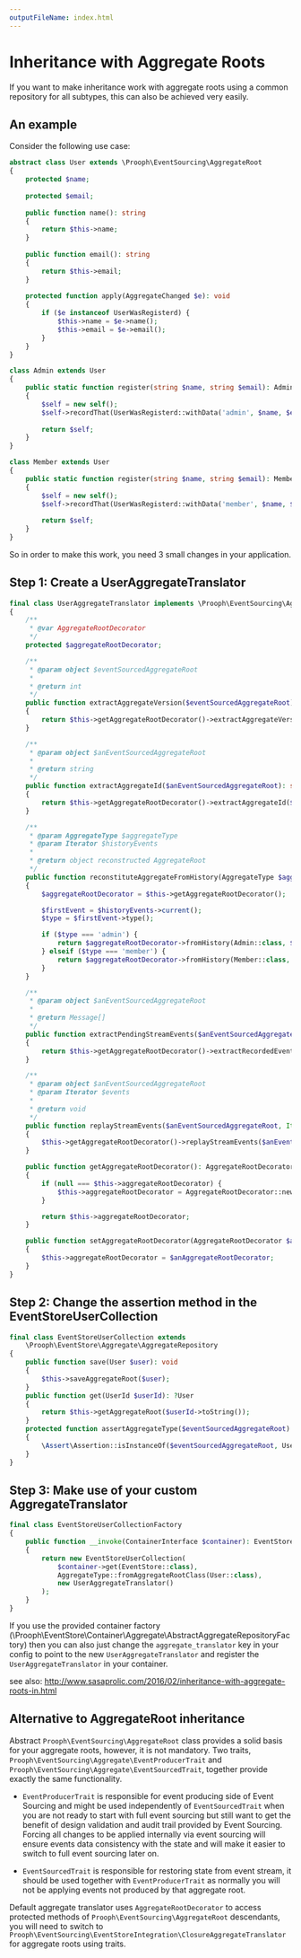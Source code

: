 ```yaml
---
outputFileName: index.html
---
```


# Inheritance with Aggregate Roots

If you want to make inheritance work with aggregate roots using a common repository for all subtypes, this can also be achieved very easily. 

## An example

Consider the following use case:

```php
abstract class User extends \Prooph\EventSourcing\AggregateRoot
{
    protected $name;
    
    protected $email;
    
    public function name(): string
    {
        return $this->name;
    }
    
    public function email(): string
    {
        return $this->email;
    }
    
    protected function apply(AggregateChanged $e): void
    {
        if ($e instanceof UserWasRegisterd) {
            $this->name = $e->name();
            $this->email = $e->email();
        }
    }
}

class Admin extends User
{
    public static function register(string $name, string $email): Admin
    {
        $self = new self();
        $self->recordThat(UserWasRegisterd::withData('admin', $name, $email);
        
        return $self;
    }
}

class Member extends User
{
    public static function register(string $name, string $email): Member
    {
        $self = new self();
        $self->recordThat(UserWasRegisterd::withData('member', $name, $email);
        
        return $self;
    }
}
```

So in order to make this work, you need 3 small changes in your application.

## Step 1: Create a UserAggregateTranslator

```php
final class UserAggregateTranslator implements \Prooph\EventSourcing\Aggregate\AggregateTranslator
{
    /**
     * @var AggregateRootDecorator
     */
    protected $aggregateRootDecorator;

    /**
     * @param object $eventSourcedAggregateRoot
     *
     * @return int
     */
    public function extractAggregateVersion($eventSourcedAggregateRoot): int
    {
        return $this->getAggregateRootDecorator()->extractAggregateVersion($eventSourcedAggregateRoot);
    }

    /**
     * @param object $anEventSourcedAggregateRoot
     *
     * @return string
     */
    public function extractAggregateId($anEventSourcedAggregateRoot): string
    {
        return $this->getAggregateRootDecorator()->extractAggregateId($anEventSourcedAggregateRoot);
    }

    /**
     * @param AggregateType $aggregateType
     * @param Iterator $historyEvents
     *
     * @return object reconstructed AggregateRoot
     */
    public function reconstituteAggregateFromHistory(AggregateType $aggregateType, Iterator $historyEvents)
    {
        $aggregateRootDecorator = $this->getAggregateRootDecorator();

        $firstEvent = $historyEvents->current();
        $type = $firstEvent->type();

        if ($type === 'admin') {
            return $aggregateRootDecorator->fromHistory(Admin::class, $historyEvents);
        } elseif ($type === 'member') {
            return $aggregateRootDecorator->fromHistory(Member::class, $historyEvents);
        }
    }

    /**
     * @param object $anEventSourcedAggregateRoot
     *
     * @return Message[]
     */
    public function extractPendingStreamEvents($anEventSourcedAggregateRoot): array
    {
        return $this->getAggregateRootDecorator()->extractRecordedEvents($anEventSourcedAggregateRoot);
    }

    /**
     * @param object $anEventSourcedAggregateRoot
     * @param Iterator $events
     *
     * @return void
     */
    public function replayStreamEvents($anEventSourcedAggregateRoot, Iterator $events): void
    {
        $this->getAggregateRootDecorator()->replayStreamEvents($anEventSourcedAggregateRoot, $events);
    }

    public function getAggregateRootDecorator(): AggregateRootDecorator
    {
        if (null === $this->aggregateRootDecorator) {
            $this->aggregateRootDecorator = AggregateRootDecorator::newInstance();
        }

        return $this->aggregateRootDecorator;
    }

    public function setAggregateRootDecorator(AggregateRootDecorator $anAggregateRootDecorator): void
    {
        $this->aggregateRootDecorator = $anAggregateRootDecorator;
    }
}
```

## Step 2: Change the assertion method in the EventStoreUserCollection

```php
final class EventStoreUserCollection extends 
    \Prooph\EventStore\Aggregate\AggregateRepository
{
    public function save(User $user): void
    {
        $this->saveAggregateRoot($user);
    }
    public function get(UserId $userId): ?User
    {
        return $this->getAggregateRoot($userId->toString());
    }
    protected function assertAggregateType($eventSourcedAggregateRoot)
    {
        \Assert\Assertion::isInstanceOf($eventSourcedAggregateRoot, User::class);
    }
}
```

## Step 3: Make use of your custom AggregateTranslator

```php
final class EventStoreUserCollectionFactory
{
    public function __invoke(ContainerInterface $container): EventStoreUserCollection
    {
        return new EventStoreUserCollection(
            $container->get(EventStore::class),
            AggregateType::fromAggregateRootClass(User::class),
            new UserAggregateTranslator()
        );
    }
}
```

If you use the provided container factory (\Prooph\EventStore\Container\Aggregate\AbstractAggregateRepositoryFactory)
then you can also just change the `aggregate_translator` key in your config to point to the new `UserAggregateTranslator`
and register the `UserAggregateTranslator` in your container.

see also: http://www.sasaprolic.com/2016/02/inheritance-with-aggregate-roots-in.html

## Alternative to AggregateRoot inheritance

Abstract `Prooph\EventSourcing\AggregateRoot` class provides a solid basis for
your aggregate roots, however, it is not mandatory. Two traits,
`Prooph\EventSourcing\Aggregate\EventProducerTrait` and
`Prooph\EventSourcing\Aggregate\EventSourcedTrait`, together provide exactly
the same functionality.

- `EventProducerTrait` is responsible for event producing side of Event
  Sourcing and might be used independently of `EventSourcedTrait` when you are
  not ready to start with full event sourcing but still want to get the benefit
  of design validation and audit trail provided by Event Sourcing. Forcing all
  changes to be applied internally via event sourcing will ensure events data
  consistency with the state and will make it easier to switch to full event
  sourcing later on.

- `EventSourcedTrait` is responsible for restoring state from event stream, it
  should be used together with `EventProducerTrait` as normally you will not be
  applying events not produced by that aggregate root.

Default aggregate translator uses `AggregateRootDecorator` to access protected
methods of `Prooph\EventSourcing\AggregateRoot` descendants, you will need to
switch to
`Prooph\EventSourcing\EventStoreIntegration\ClosureAggregateTranslator` for
aggregate roots using traits.
